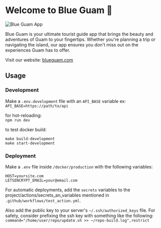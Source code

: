 # Welcome to Blue Guam 🌴

![Blue Guam App](blueguam.png)

Blue Guam is your ultimate tourist guide app that brings the beauty and adventures of Guam to your fingertips. Whether you're planning a trip or navigating the island, our app ensures you don't miss out on the experiences Guam has to offer.

Visit our website: [blueguam.com](https://blueguam.com)

## Usage

### Development

Make a `.env.development` file with an `API_BASE` variable ex:
`API_BASE=https://path/to/api`

for hot-reloading:  
`npm run dev`

to test docker build:
```
make build-development
make start-development
```

### Deployment

Make a `.env` file inside `/docker/production` with the following variables:
```
HOST=yoursite.com
LETSENCRYPT_EMAIL=your@email.com
```

For automatic deployments, add the `secrets` variables to the project/actions/secrets_an_variables mentioned in `.github/workflows/test_action.yml`.

Also add the public key to your server's `~/.ssh/authorized_keys` file. For safety, consider prefixing the ssh key with something like the following:
`command="/home/user/repo/update.sh >> ~/repo-build.log",restrict`
